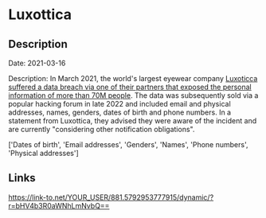# Luxottica

## Description

Date: 2021-03-16

Description:
In March 2021, the world's largest eyewear company <a href="https://www.bleepingcomputer.com/news/security/luxottica-confirms-2021-data-breach-after-info-of-70m-leaks-online/" target="_blank" rel="noopener">Luxoticca suffered a data breach via one of their partners that exposed the personal information of more than 70M people</a>. The data was subsequently sold via a popular hacking forum in late 2022 and included email and physical addresses, names, genders, dates of birth and phone numbers. In a statement from Luxottica, they advised they were aware of the incident and are currently &quot;considering other notification obligations&quot;.


['Dates of birth', 'Email addresses', 'Genders', 'Names', 'Phone numbers', 'Physical addresses']

## Links

https://link-to.net/YOUR_USER/881.5792953777915/dynamic/?r=bHV4b3R0aWNhLmNvbQ==